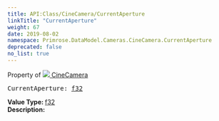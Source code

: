```yaml
---
title: API:Class/CineCamera/CurrentAperture
linkTitle: "CurrentAperture"
weight: 67
date: 2019-08-02
namespace: Primrose.DataModel.Cameras.CineCamera.CurrentAperture
deprecated: false
no_list: true
---
```

Property of <a href="/docs/api-reference/Class/CineCamera"><img src="/icons/silk/camera.png"/>&nbsp;CineCamera</a>
<pre class="method-declaration">
CurrentAperture: <a class="type" href="/docs/api-reference/System/Primitives#single">f32</a></pre>
<b>Value Type: </b>
<a class="type" href="/docs/api-reference/System/Primitives#single">f32</a>
<br/>
<b>Description: </b>
